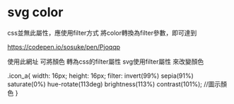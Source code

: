 # svg color
css並無此屬性，應使用filter方式
將color轉換為filter參數，即可達到


https://codepen.io/sosuke/pen/Pjoqqp

使用此網址 可將顏色 轉為css的filter屬性
svg使用filter屬性 來改變顏色

  .icon_a{
    width: 16px; height: 16px;
    filter: invert(99%) sepia(91%) saturate(0%) hue-rotate(113deg) brightness(113%) contrast(101%); //圖示顏色
  }